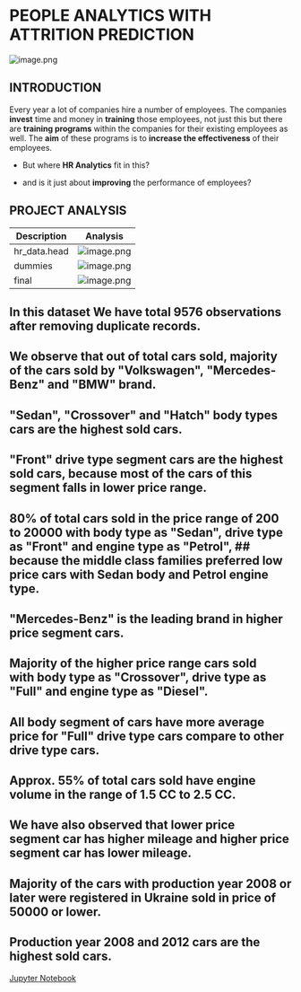 # PEOPLE ANALYTICS WITH ATTRITION PREDICTION
![image.png](images/HRTalent.png)

## INTRODUCTION

Every year a lot of companies hire a number of employees. The companies __invest__ time and money in __training__ those employees, not just this but there are __training programs__ within the companies for their existing employees as well. The __aim__ of these programs is to __increase the effectiveness__ of their employees. 

- But where __HR Analytics__ fit in this? 

- and is it just about __improving__ the performance of employees?


## PROJECT ANALYSIS

| Description | Analysis |
| --- | --- |
| hr_data.head | ![image.png](images/head.png) |
| dummies | ![image.png](images/dummies.png) |
| final | ![image.png](images/final.png) |
## In this dataset We have total 9576 observations after removing duplicate records.
## We observe that out of total cars sold, majority of the cars sold by "Volkswagen", "Mercedes-Benz" and "BMW" brand.
## "Sedan", "Crossover" and "Hatch" body types cars are the highest sold cars.
## "Front" drive type segment cars are the highest sold cars, because most of the cars of this segment falls in lower price range.
## 80% of total cars sold in the price range of 200 to 20000 with body type as "Sedan", drive type as "Front" and engine type as "Petrol", ## because the middle class families preferred low price cars with Sedan body and Petrol engine type.
## "Mercedes-Benz" is the leading brand in higher price segment cars.
## Majority of the higher price range cars sold with body type as "Crossover", drive type as "Full" and engine type as "Diesel".
## All body segment of cars have more average price for "Full" drive type cars compare to other drive type cars.
## Approx. 55% of total cars sold have engine volume in the range of 1.5 CC to 2.5 CC.
## We have also observed that lower price segment car has higher mileage and higher price segment car has lower mileage.
## Majority of the cars with production year 2008 or later were registered in Ukraine sold in price of 50000 or lower.
## Production year 2008 and 2012 cars are the highest sold cars.


[Jupyter Notebook](./CarSales.ipynb)
